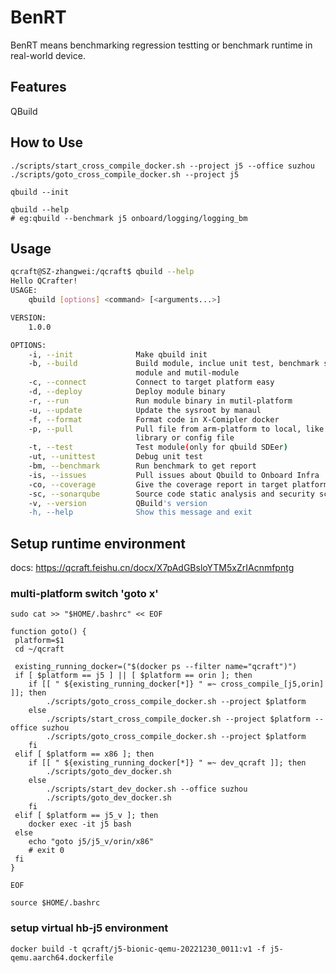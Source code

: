 # BenRT

BenRT means benchmarking regression testting or benchmark runtime in real-world device.



## Features

QBuild

## How to Use

```
./scripts/start_cross_compile_docker.sh --project j5 --office suzhou
./scripts/goto_cross_compile_docker.sh --project j5

qbuild --init

qbuild --help
# eg:qbuild --benchmark j5 onboard/logging/logging_bm
```

## Usage

```bash
qcraft@SZ-zhangwei:/qcraft$ qbuild --help
Hello QCrafter!
USAGE:
    qbuild [options] <command> [<arguments...>]

VERSION:
    1.0.0

OPTIONS:
    -i, --init              Make qbuild init
    -b, --build             Build module, inclue unit test, benchmark single
                            module and mutil-module
    -c, --connect           Connect to target platform easy
    -d, --deploy            Deploy module binary
    -r, --run               Run module binary in mutil-platform
    -u, --update            Update the sysroot by manaul
    -f, --format            Format code in X-Comipler docker
    -p, --pull              Pull file from arm-platform to local, like module
                            library or config file
    -t, --test              Test module(only for qbuild SDEer)
    -ut, --unittest         Debug unit test
    -bm, --benchmark        Run benchmark to get report
    -is, --issues           Pull issues about Qbuild to Onboard Infra
    -co, --coverage         Give the coverage report in target platform
    -sc, --sonarqube        Source code static analysis and security scan
    -v, --version           QBuild's version
    -h, --help              Show this message and exit
```

## Setup runtime environment
docs: https://qcraft.feishu.cn/docx/X7pAdGBsloYTM5xZrIAcnmfpntg


### multi-platform switch 'goto x' 
```
sudo cat >> "$HOME/.bashrc" << EOF

function goto() {
 platform=$1
 cd ~/qcraft
 
 existing_running_docker=("$(docker ps --filter name="qcraft")")
 if [ $platform == j5 ] || [ $platform == orin ]; then
    if [[ " ${existing_running_docker[*]} " =~ cross_compile_[j5,orin] ]]; then
        ./scripts/goto_cross_compile_docker.sh --project $platform
    else
        ./scripts/start_cross_compile_docker.sh --project $platform --office suzhou
        ./scripts/goto_cross_compile_docker.sh --project $platform
    fi
 elif [ $platform == x86 ]; then
    if [[ " ${existing_running_docker[*]} " =~ dev_qcraft ]]; then
        ./scripts/goto_dev_docker.sh
    else
        ./scripts/start_dev_docker.sh --office suzhou
        ./scripts/goto_dev_docker.sh
    fi
 elif [ $platform == j5_v ]; then
    docker exec -it j5 bash
 else
    echo "goto j5/j5_v/orin/x86"
    # exit 0
 fi
}

EOF

source $HOME/.bashrc

```

### setup virtual hb-j5 environment
 
``
docker build -t qcraft/j5-bionic-qemu-20221230_0011:v1 -f j5-qemu.aarch64.dockerfile 
``
